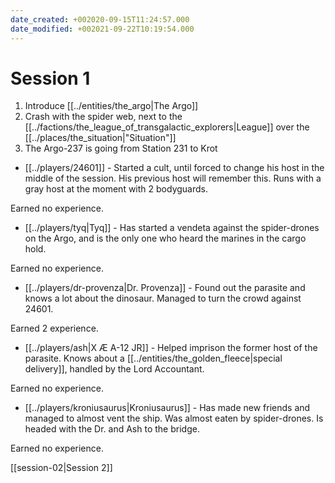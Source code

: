```yaml
---
date_created: +002020-09-15T11:24:57.000
date_modified: +002021-09-22T10:19:54.000
---
```


# Session 1

1. Introduce [[../entities/the_argo|The Argo]]
2. Crash with the spider web, next to the [[../factions/the_league_of_transgalactic_explorers|League]] over the [[../places/the_situation|"Situation"]]
3. The Argo-237 is going from Station 231 to Krot

* [[../players/24601]] - Started a cult, until forced to change his host in the middle of the session. His previous host will remember this. Runs with a gray host at the moment with 2 bodyguards.

Earned no experience.

* [[../players/tyq|Tyq]] - Has started a vendeta against the spider-drones on the Argo, and is the only one who heard the marines in the cargo hold.

Earned no experience.

* [[../players/dr-provenza|Dr. Provenza]] - Found out the parasite and knows a lot about the dinosaur. Managed to turn the crowd against 24601.

Earned 2 experience.

* [[../players/ash|X Æ A-12 JR]] - Helped imprison the former host of the parasite. Knows about a [[../entities/the_golden_fleece|special delivery]], handled by the Lord Accountant.

Earned no experience.

* [[../players/kroniusaurus|Kroniusaurus]] - Has made new friends and managed to almost vent the ship. Was almost eaten by spider-drones. Is headed with the Dr. and Ash to the bridge.

Earned no experience.

[[session-02|Session 2]]
